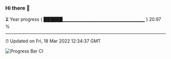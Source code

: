 ### Hi there 👋

⏳ Year progress { ██████▁▁▁▁▁▁▁▁▁▁▁▁▁▁▁▁▁▁▁▁▁▁▁▁ } 20.97 %

---

⏰ Updated on Fri, 18 Mar 2022 12:34:37 GMT

![Progress Bar CI](https://github.com/ZhaoGui/ZhaoGui/workflows/Progress%20Bar%20CI/badge.svg)
